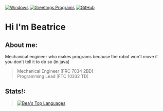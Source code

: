 [![Windows](https://badgen.net/badge/icon/windows?icon=windows&label)](https://microsoft.com/windows/) [![Greetings Programs](https://img.shields.io/badge/Greetings-Program-blue.svg)](https://en.wikipedia.org/wiki/Tron) [![GitHub](https://img.shields.io/badge/--181717?logo=github&logoColor=ffffff)](https://github.com/)
# Hi I'm Beatrice
## About me:
Mechanical engineer who makes programs because the robot won't move if you don't tell it to do so (in java)
> Mechanical Engineer [FRC 7034 2BD] \
> Programming Lead [FTC 10332 TD] 

## Stats!:
> [![Bea's Top Languages](https://github-readme-stats.vercel.app/api/top-langs/?username=Dassh01&theme=blue-green)](https://github.com/anuraghazra/github-readme-stats)
